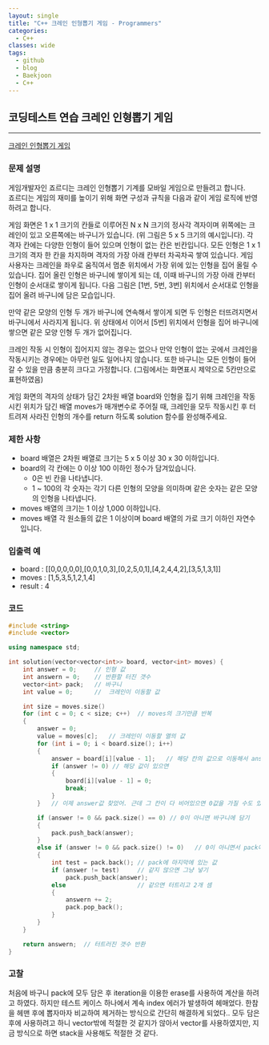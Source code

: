 ```yaml
---
layout: single
title: "C++ 크레인 인형뽑기 게임 - Programmers"
categories:
  - C++
classes: wide
tags:
  - github
  - blog
  - Baekjoon
  - C++
---
```

## 코딩테스트 연습 **크레인 인형뽑기 게임**  
---

[크레인 인형뽑기 게임](https://programmers.co.kr/learn/courses/30/lessons/64061)  

### 문제 설명
게임개발자인 죠르디는 크레인 인형뽑기 기계를 모바일 게임으로 만들려고 합니다.  
죠르디는 게임의 재미를 높이기 위해 화면 구성과 규칙을 다음과 같이 게임 로직에 반영하려고 합니다.  

게임 화면은 1 x 1 크기의 칸들로 이루어진 N x N 크기의 정사각 격자이며 위쪽에는 크레인이 있고 오른쪽에는 바구니가 있습니다. (위 그림은 5 x 5 크기의 예시입니다). 각 격자 칸에는 다양한 인형이 들어 있으며 인형이 없는 칸은 빈칸입니다. 모든 인형은 1 x 1 크기의 격자 한 칸을 차지하며 격자의 가장 아래 칸부터 차곡차곡 쌓여 있습니다. 게임 사용자는 크레인을 좌우로 움직여서 멈춘 위치에서 가장 위에 있는 인형을 집어 올릴 수 있습니다. 집어 올린 인형은 바구니에 쌓이게 되는 데, 이때 바구니의 가장 아래 칸부터 인형이 순서대로 쌓이게 됩니다. 다음 그림은 [1번, 5번, 3번] 위치에서 순서대로 인형을 집어 올려 바구니에 담은 모습입니다.  

만약 같은 모양의 인형 두 개가 바구니에 연속해서 쌓이게 되면 두 인형은 터뜨려지면서 바구니에서 사라지게 됩니다. 위 상태에서 이어서 [5번] 위치에서 인형을 집어 바구니에 쌓으면 같은 모양 인형 두 개가 없어집니다.  

크레인 작동 시 인형이 집어지지 않는 경우는 없으나 만약 인형이 없는 곳에서 크레인을 작동시키는 경우에는 아무런 일도 일어나지 않습니다. 또한 바구니는 모든 인형이 들어갈 수 있을 만큼 충분히 크다고 가정합니다. (그림에서는 화면표시 제약으로 5칸만으로 표현하였음)  

게임 화면의 격자의 상태가 담긴 2차원 배열 board와 인형을 집기 위해 크레인을 작동시킨 위치가 담긴 배열 moves가 매개변수로 주어질 때, 크레인을 모두 작동시킨 후 터트려져 사라진 인형의 개수를 return 하도록 solution 함수를 완성해주세요.  

### 제한 사항  
+ board 배열은 2차원 배열로 크기는 5 x 5 이상 30 x 30 이하입니다.  
+ board의 각 칸에는 0 이상 100 이하인 정수가 담겨있습니다.  
    - 0은 빈 칸을 나타냅니다.  
    - 1 ~ 100의 각 숫자는 각기 다른 인형의 모양을 의미하며 같은 숫자는 같은 모양의 인형을 나타냅니다.  
+ moves 배열의 크기는 1 이상 1,000 이하입니다.  
+ moves 배열 각 원소들의 값은 1 이상이며 board 배열의 가로 크기 이하인 자연수입니다.  

### 입출력 예
 + board : [[0,0,0,0,0],[0,0,1,0,3],[0,2,5,0,1],[4,2,4,4,2],[3,5,1,3,1]]  
 + moves : [1,5,3,5,1,2,1,4]  
 + result : 4

### 코드
```c++
#include <string>
#include <vector>

using namespace std;

int solution(vector<vector<int>> board, vector<int> moves) {
	int answer = 0;     // 인형 값
	int answern = 0;    // 반환할 터진 갯수
	vector<int> pack;	// 바구니
	int value = 0;      //  크레인이 이동할 값

    int size = moves.size()
	for (int c = 0; c < size; c++)  // moves의 크기만큼 반복
	{
        answer = 0;
		value = moves[c];   // 크레인이 이동할 열의 값
		for (int i = 0; i < board.size(); i++)
		{
			answer = board[i][value - 1];   // 해당 칸의 값으로 이동해서 answer값 찾기
			if (answer != 0) // 해당 값이 있으면
			{
				board[i][value - 1] = 0;
				break;
			}
		}   // 이제 answer값 찾았어. 근데 그 칸이 다 비어있으면 0값을 가질 수도 있음

		if (answer != 0 && pack.size() == 0) // 0이 아니면 바구니에 담기
		{
			pack.push_back(answer);
		}
		else if (answer != 0 && pack.size() != 0)   // 0이 아니면서 pack에 무언가 있으면 같은지 비교
		{
			int test = pack.back(); // pack에 마지막에 있는 값
			if (answer != test)     // 같지 않으면 그냥 넣기
				pack.push_back(answer);
			else                    // 같으면 터트리고 2개 셈
			{
				answern += 2;
				pack.pop_back();
			}
		}
	}

    return answern;  // 터트러진 갯수 반환
}
```

### 고찰
처음에 바구니 pack에 모두 담은 후 iteration을 이용한 erase를 사용하여 계산을 하려고 하였다. 하지만 테스트 케이스 하나에서 계속 index 에러가 발생하여 헤매었다. 한참을 헤맨 후에 뽑자마자 비교하여 제거하는 방식으로 간단히 해결하게 되었다.. 모두 담은 후에 사용하려고 하니 vector밖에 적절한 것 같지가 않아서 vector를 사용하였지만, 지금 방식으로 하면 stack을 사용해도 적절한 것 같다.